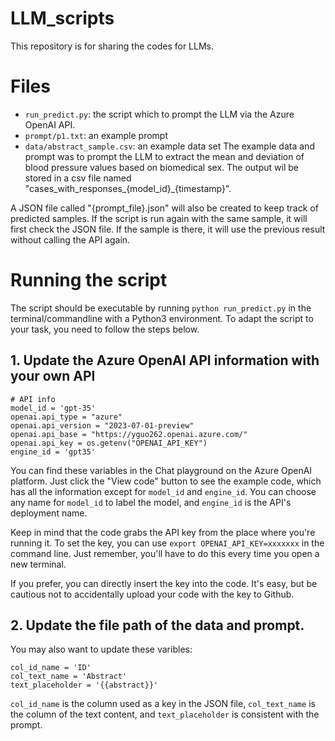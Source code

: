 # LLM_scripts
This repository is for sharing the codes for LLMs.

# Files
* `run_predict.py`: the script which to prompt the LLM via the Azure OpenAI API.
* `prompt/p1.txt`: an example prompt
* `data/abstract_sample.csv`: an example data set
The example data and prompt was to prompt the LLM to extract the mean and deviation of blood pressure values based on biomedical sex.
The output wil be stored in a csv file named "cases_with_responses_{model_id}_{timestamp}".

A JSON file called "{prompt_file}.json" will also be created to keep track of predicted samples. If the script is run again with the same sample, it will first check the JSON file. If the sample is there, it will use the previous result without calling the API again.


# Running the script
The script should be executable by running `python run_predict.py` in the terminal/commandline with a Python3 environment.
To adapt the script to your task, you need to follow the steps below.
## 1. Update the Azure OpenAI API information with your own API
```
# API info
model_id = 'gpt-35'
openai.api_type = "azure"
openai.api_version = "2023-07-01-preview"
openai.api_base = "https://yguo262.openai.azure.com/"
openai.api_key = os.getenv("OPENAI_API_KEY")
engine_id = 'gpt35'
``` 
You can find these variables in the Chat playground on the Azure OpenAI platform. Just click the "View code" button to see the example code, which has all the information except for `model_id` and `engine_id`. You can choose any name for `model_id` to label the model, and `engine_id` is the API's deployment name.


Keep in mind that the code grabs the API key from the place where you're running it. To set the key, you can use `export OPENAI_API_KEY=xxxxxxx` in the command line. Just remember, you'll have to do this every time you open a new terminal.

If you prefer, you can directly insert the key into the code. It's easy, but be cautious not to accidentally upload your code with the key to Github.


## 2. Update the file path of the data and prompt.
You may also want to update these varibles:
```
col_id_name = 'ID'
col_text_name = 'Abstract'
text_placeholder = '{{abstract}}'
```
`col_id_name` is the column used as a key in the JSON file, `col_text_name` is the column of the text content, and `text_placeholder` is consistent with the prompt.

